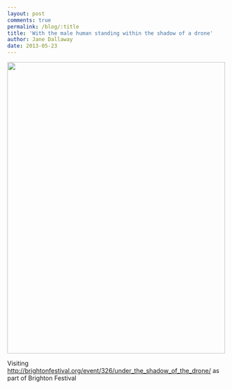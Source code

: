 ```yaml
---
layout: post
comments: true
permalink: /blog/:title
title: 'With the male human standing within the shadow of a drone'
author: Jane Dallaway
date: 2013-05-23
---
```


<div><a href="//static.skitters.dallaway.com/UFphoto.JPG"><img width="500" src="//static.skitters.dallaway.com/UFphoto.JPG.500.JPG" height="670"></a></div>



  

Visiting http://brightonfestival.org/event/326/under_the_shadow_of_the_drone/ as part of Brighton Festival
    
